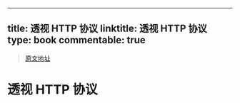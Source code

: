 
---
title: 透视 HTTP 协议
linktitle: 透视 HTTP 协议
type: book
commentable: true
---

> [原文地址](https://zq99299.github.io/note-book2/http-protocol/)

# 透视 HTTP 协议

    